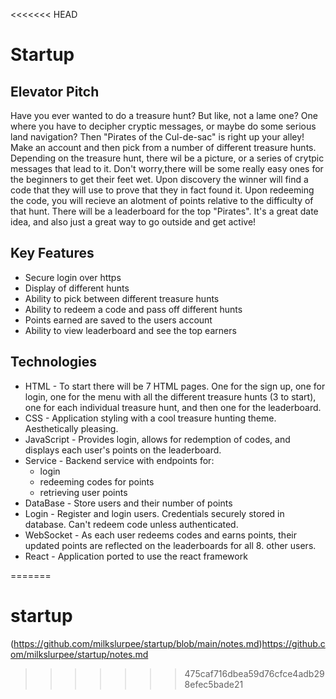 <<<<<<< HEAD
# Startup

## Elevator Pitch

Have you ever wanted to do a treasure hunt? But like, not a lame one? One where you have to decipher cryptic messages, or maybe do some serious land navigation?
Then "Pirates of the Cul-de-sac" is right up your alley! Make an account and then pick from a number of different treasure hunts. Depending on the treasure hunt, 
there wil be a picture, or a series of crytpic messages that lead to it. Don't worry,there will be some really easy ones for the beginners to get their feet wet. 
Upon discovery the winner will find a code that they will use to prove that they in fact found it. Upon redeeming the code, you will recieve an alotment of points 
relative to the difficulty of that hunt. There will be a leaderboard for the top "Pirates". It's a great date idea, and also just a great way to go outside and
get active!

## Key Features

- Secure login over https
- Display of different hunts
- Ability to pick between different treasure hunts
- Ability to redeem a code and pass off different hunts
- Points earned are saved to the users account
- Ability to view leaderboard and see the top earners

## Technologies

- HTML - To start there will be 7 HTML pages. One for the sign up, one for login, one for the menu with all the different treasure hunts (3 to start), one for each individual treasure hunt, and then one for the leaderboard.
- CSS - Application styling with a cool treasure hunting theme. Aesthetically pleasing.
- JavaScript - Provides login, allows for redemption of codes, and displays each user's points on the leaderboard.
- Service - Backend service with endpoints for:
    - login
    - redeeming codes for points
    - retrieving user points
- DataBase - Store users and their number of points
- Login - Register and login users. Credentials securely stored in database. Can't redeem code unless authenticated.
- WebSocket - As each user redeems codes and earns points, their updated points are reflected on the leaderboards for all 8. other users.
- React - Application ported to use the react framework

=======
# startup
(https://github.com/milkslurpee/startup/blob/main/notes.md)https://github.com/milkslurpee/startup/notes.md
>>>>>>> 475caf716dbea59d76cfce4adb298efec5bade21
